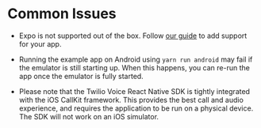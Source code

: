 # Common Issues

* Expo is not supported out of the box. Follow [our guide](https://github.com/twilio/twilio-voice-react-native/issues/496) to add support for your app.

* Running the example app on Android using `yarn run android` may fail if the emulator is still starting up. When this happens, you can re-run the app once the emulator is fully started.

* Please note that the Twilio Voice React Native SDK is tightly integrated with the iOS CallKit framework. This provides the best call and audio experience, and requires the application to be run on a physical device. The SDK will not work on an iOS simulator.
